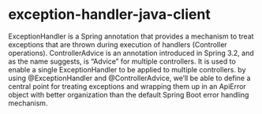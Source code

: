 # exception-handler-java-client
ExceptionHandler is a Spring annotation that provides a mechanism to treat exceptions that are thrown during execution of handlers (Controller operations).  ControllerAdvice is an annotation introduced in Spring 3.2, and as the name suggests, is “Advice” for multiple controllers. It is used to enable a single ExceptionHandler to be applied to multiple controllers. by using @ExceptionHandler and @ControllerAdvice, we’ll be able to define a central point for treating exceptions and wrapping them up in an ApiError object with better organization than the default Spring Boot error handling mechanism.
